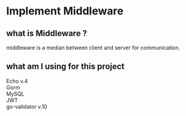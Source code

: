 # Implement Middleware

## what is Middleware ?
middleware is a median between client and server for communication.

## what am I using for this project
Echo v.4 <br>
Gorm <br>
MySQL <br>
JWT <br>
go-validator v.10 <br>


